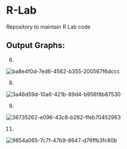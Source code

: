 # R-Lab
Repository to maintain R Lab code

## Output Graphs:
6.
![ba8e4f0d-7ed6-4562-b355-200567f6dccc](https://github.com/Rohan-San/R-Lab/assets/107957865/5b876137-66ad-43c9-9431-89ff1d6d66eb)

8.
![3a46d59d-10a6-421b-89d4-b956f8b87530](https://github.com/Rohan-San/R-Lab/assets/107957865/7c3603d4-172a-48ce-a8a0-b050c7c57a77)

9.
![36735262-e096-43c8-b282-ffeb70452963](https://github.com/Rohan-San/R-Lab/assets/107957865/ac149711-d4ba-47ca-9ea0-740b6458447a)

11.
![9854a065-7c7f-47b9-8647-d76ffb3fc80b](https://github.com/Rohan-San/R-Lab/assets/107957865/22f84e90-f246-4220-8a0a-5e4221510d5d)
